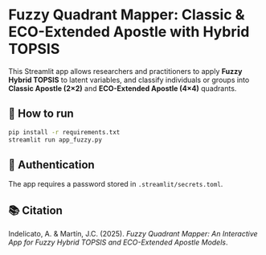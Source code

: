 # Fuzzy Quadrant Mapper: Classic & ECO-Extended Apostle with Hybrid TOPSIS

This Streamlit app allows researchers and practitioners to apply **Fuzzy Hybrid TOPSIS** to latent variables, and classify individuals or groups into **Classic Apostle (2×2)** and **ECO-Extended Apostle (4×4)** quadrants.

## 🚀 How to run
```bash
pip install -r requirements.txt
streamlit run app_fuzzy.py
```

## 🔑 Authentication
The app requires a password stored in `.streamlit/secrets.toml`.

## 📚 Citation
Indelicato, A. & Martín, J.C. (2025). *Fuzzy Quadrant Mapper: An Interactive App for Fuzzy Hybrid TOPSIS and ECO-Extended Apostle Models*.
